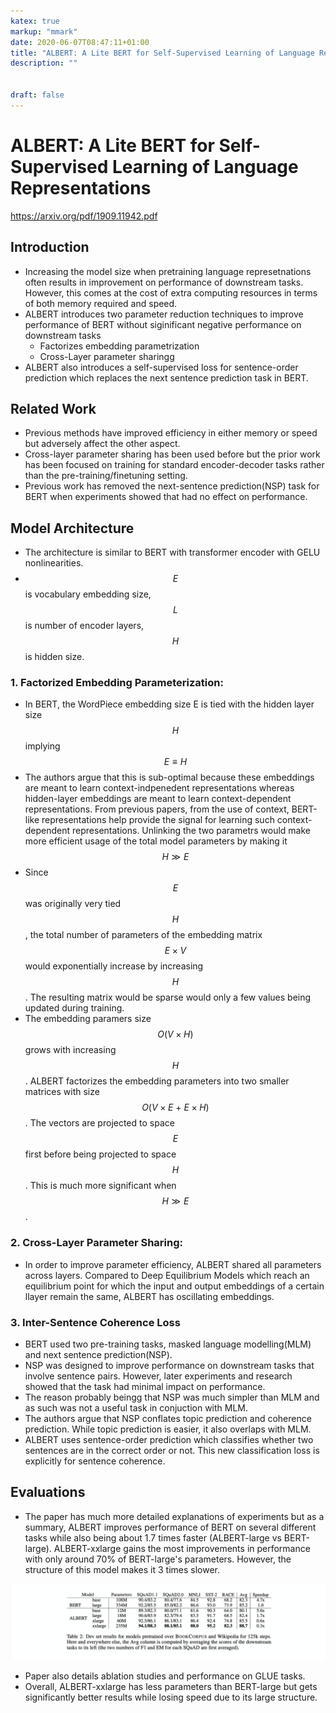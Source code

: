 ```yaml
---
katex: true
markup: "mmark"
date: 2020-06-07T08:47:11+01:00
title: "ALBERT: A Lite BERT for Self-Supervised Learning of Language Representations"
description: "" 


draft: false
---
```


# ALBERT: A Lite BERT for Self-Supervised Learning of Language Representations

<https://arxiv.org/pdf/1909.11942.pdf>

## Introduction

* Increasing the model size when pretraining language represetnations often results in improvement on performance of downstream tasks. However, this comes at the cost of extra computing resources in terms of both memory required and speed.
* ALBERT introduces two parameter reduction techniques to improve performance of BERT without siginificant negative performance on downstream tasks
  * Factorizes embedding parametrization
  * Cross-Layer parameter sharingg
* ALBERT also introduces a self-supervised loss for sentence-order prediction which replaces the next sentence prediction task in BERT.

## Related Work

* Previous methods have improved efficiency in either memory or speed but adversely affect the other aspect.
* Cross-layer parameter sharing has been used before but the prior work has been focused on training for standard encoder-decoder tasks rather than the pre-training/finetuning setting.
* Previous work has removed the next-sentence prediction(NSP) task for BERT when experiments showed that had no effect on performance.

## Model Architecture

* The architecture is similar to BERT with transformer encoder with GELU nonlinearities.
* $$E$$ is vocabulary embedding size, $$L$$ is number of encoder layers, $$H$$ is hidden size.

### 1. Factorized Embedding Parameterization:

* In BERT, the WordPiece embedding size E is tied with the hidden layer size $$H$$ implying $$E\equiv H$$
* The authors argue that this is sub-optimal because these embeddings are meant to learn context-indpenedent representations whereas hidden-layer embeddings are meant to learn context-dependent representations. From previous papers, from the use of context, BERT-like representations help provide the signal for learning such context-dependent representations. Unlinking the two parametrs would make more efficient usage of the total model parameters by making it $$H\gg E$$
* Since $$E$$ was originally very tied $$H$$, the total number of parameters of the embedding matrix $$E\times V$$ would exponentially increase by increasing $$H$$. The resulting matrix would be sparse would only a few values being updated during training.
* The embedding paramers size $$O(V\times H)$$ grows with increasing $$H$$. ALBERT factorizes the embedding parameters into two smaller matrices with size $$O(V\times E\ +\ E\times H)$$. The vectors are projected to space $$E$$ first before being projected to space $$H$$. This is much more significant when $$H\gg E$$.

### 2. Cross-Layer Parameter Sharing:

* In order to improve parameter efficiency, ALBERT shared all parameters across layers. Compared to Deep Equilibrium Models which reach an equilibrium point for which the input and output embeddings of a certain llayer remain the same, ALBERT has oscillating embeddings.

### 3. Inter-Sentence Coherence Loss

* BERT used two pre-training tasks, masked language modelling(MLM) and next sentence prediction(NSP).
* NSP was designed to improve performance on downstream tasks that involve sentence pairs. However, later experiments and research showed that the task had minimal impact on performance.
* The reason probably beingg that NSP was much simpler than MLM and as such was not a useful task in conjuction with MLM.
* The authors argue that NSP conflates topic prediction and coherence prediction. While topic prediction is easier, it also overlaps with MLM.
* ALBERT uses sentence-order prediction which classifies whether two sentences are in the correct order or not. This new classification loss is explicitly for sentence coherence. 

## Evaluations

* The paper has much more detailed explanations of experiments but as a summary, ALBERT improves performance of BERT on several different tasks while also being about 1.7 times faster (ALBERT-large vs BERT-large). ALBERT-xxlarge gains the most improvements in performance with only around 70% of BERT-large's parameters. However, the structure of this model makes it 3 times slower.

![Screenshot 2020-06-08 at 12.35.08.png](/attachments/34241099.png)

* Paper also details ablation studies and performance on GLUE tasks. 
* Overall, ALBERT-xxlarge has less parameters than BERT-large but gets significantly better results while losing speed due to its large structure.


